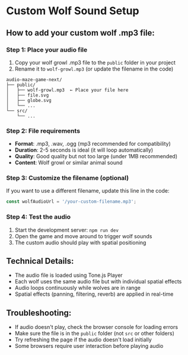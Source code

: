 # Custom Wolf Sound Setup

## How to add your custom wolf .mp3 file:

### Step 1: Place your audio file
1. Copy your wolf growl .mp3 file to the `public` folder in your project
2. Rename it to `wolf-growl.mp3` (or update the filename in the code)

```
audio-maze-game-next/
├── public/
│   ├── wolf-growl.mp3  ← Place your file here
│   ├── file.svg
│   ├── globe.svg
│   └── ...
└── src/
    └── ...
```

### Step 2: File requirements
- **Format**: .mp3, .wav, .ogg (mp3 recommended for compatibility)
- **Duration**: 2-5 seconds is ideal (it will loop automatically)
- **Quality**: Good quality but not too large (under 1MB recommended)
- **Content**: Wolf growl or similar animal sound

### Step 3: Customize the filename (optional)
If you want to use a different filename, update this line in the code:
```javascript
const wolfAudioUrl = '/your-custom-filename.mp3';
```

### Step 4: Test the audio
1. Start the development server: `npm run dev`
2. Open the game and move around to trigger wolf sounds
3. The custom audio should play with spatial positioning

## Technical Details:
- The audio file is loaded using Tone.js Player
- Each wolf uses the same audio file but with individual spatial effects
- Audio loops continuously while wolves are in range
- Spatial effects (panning, filtering, reverb) are applied in real-time

## Troubleshooting:
- If audio doesn't play, check the browser console for loading errors
- Make sure the file is in the `public` folder (not `src` or other folders)
- Try refreshing the page if the audio doesn't load initially
- Some browsers require user interaction before playing audio
